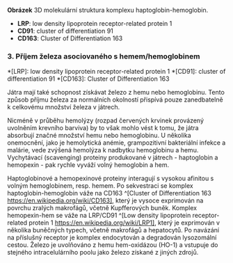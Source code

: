 <div class="w3-row">
<div class="w3-half w3-center">

<bdl-pdb-pdbe-molstar id="pdb2h35" molecule-id="4x0l" hide-controls="true" hide-polymer="false" height="500px"></bdl-pdb-pdbe-molstar>

**Obrázek** 3D molekulární struktura komplexu haptoglobin-hemoglobin.

<div class="w3-justify">
 
* __LRP__: low density lipoprotein receptor-related protein 1
* __CD91__: cluster of differentiation 91
* __CD163__: Cluster of Differentiation 163
</div>

</div>
<div class="w3-half">
<div class="w3-margin-left">

### 3. Příjem železa asociovaného s hemem/hemoglobinem

<div class="w3-justify">
*[LRP]: low density lipoprotein receptor-related protein 1
*[CD91]: cluster of differentiation 91
*[CD163]: Cluster of Differentiation 163

Játra mají také schopnost získávat železo z hemu nebo hemoglobinu. Tento způsob příjmu železa  za normálních okolností přispívá pouze zanedbatelně k celkovému množství železa v játrech.

Nicméně v průběhu hemolýzy (rozpad červených krvinek provázený uvolněním krevního barviva) by to však mohlo vést k tomu, že játra absorbují značné množství hemu nebo hemoglobinu. U několika onemocnění, jako je hemolytická anémie, grampozitivní bakteriální infekce a malárie, vede zvýšená hemolýza k nadbytku hemoglobinu a hemu. Vychytávací (scavenging) proteiny produkované v játrech - haptoglobin a hemopexin - pak rychle vyváží volný hemoglobin a hem. 

Haptoglobinové a hemopexinové proteiny interagují s vysokou afinitou s volným hemoglobinem, resp. hemem. Po sekvestraci se komplex haptoglobin-hemoglobin váže na CD163 ^[Cluster of Differentiation 163 https://en.wikipedia.org/wiki/CD163], který je vysoce exprimován na povrchu zralých makrofágů, včetně Kupfferových buněk. Komplex hemopexin-hem se váže na LRP/CD91 ^[Low density lipoprotein receptor-related protein 1 https://en.wikipedia.org/wiki/LRP1], který je exprimován v několika buněčných typech, včetně makrofágů a hepatocytů. Po navázání na příslušný receptor je komplex endocytován a degradován lysozomální cestou. Železo je uvolňováno z hemu hem-oxidázou (HO-1) a vstupuje do stejného intracelulárního poolu jako železo získané z jiných zdrojů.
</div>
</div>
</div>
</div>
